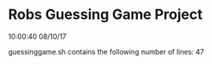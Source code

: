 # Robs Guessing Game Project
 
10:00:40  08/10/17
 
guessinggame.sh contains the following number of lines: 47
